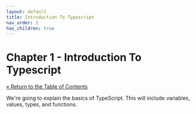 ```yaml
---
layout: default
title: Introduction To Typescript
nav_order: 1
has_children: true
---
```


# Chapter 1 - Introduction To Typescript

[&laquo; Return to the Table of Contents](../index.md)

We're going to explain the basics of TypeScript.
This will include variables, values, types, and functions.